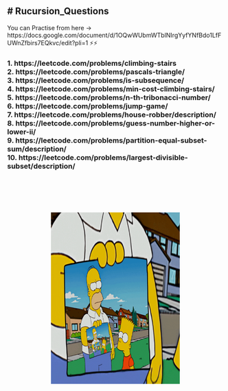 <h2># Rucursion_Questions</h2>
You can Practise from here -> https://docs.google.com/document/d/1OQwWUbmWTblNIrgYyfYNfBdo1LfFUWnZfbirs7EQkvc/edit?pli=1 ⚡⚡
<h3>
1. https://leetcode.com/problems/climbing-stairs <br>
2. https://leetcode.com/problems/pascals-triangle/ <br>
3. https://leetcode.com/problems/is-subsequence/ <br>
4. https://leetcode.com/problems/min-cost-climbing-stairs/ <br>
5. https://leetcode.com/problems/n-th-tribonacci-number/ <br>
6. https://leetcode.com/problems/jump-game/ <br>
7. https://leetcode.com/problems/house-robber/description/ <br>
8. https://leetcode.com/problems/guess-number-higher-or-lower-ii/ <br>
9. https://leetcode.com/problems/partition-equal-subset-sum/description/ <br>
10. https://leetcode.com/problems/largest-divisible-subset/description/ <br>
</h3>

  <br><br>
   <br><br>
   <center>
  <img src="./giphy (1).gif" height =400 width =300 margin=50>  
  </center>


